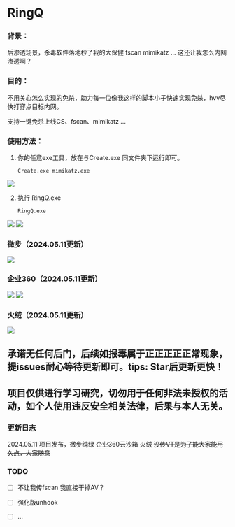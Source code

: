 # RingQ

### 背景：

后渗透场景，杀毒软件落地秒了我的大保健 fscan mimikatz ...  这还让我怎么内网渗透啊？




### 目的：

不用关心怎么实现的免杀，助力每一位像我这样的脚本小子快速实现免杀，hvv尽快打穿点目标内网。 

支持一键免杀上线CS、fscan、mimikatz ...




### 使用方法：

1. 你的任意exe工具，放在与Create.exe 同文件夹下运行即可。

   ```
   Create.exe mimikatz.exe
   ```
![](https://github.com/T4y1oR/RingQ/blob/main/image-20240511163723965.png)

2. 执行 RingQ.exe    <!--内置反沙箱等等等机制 执行后有些许延迟 耐心一会儿-->

   ```
   RingQ.exe
   ```
![](https://github.com/T4y1oR/RingQ/blob/main/image-20240511163838236.png)
![](https://github.com/T4y1oR/RingQ/blob/main/image-20240511172315793.png)

### **微步**（2024.05.11更新）
![](https://github.com/T4y1oR/RingQ/blob/main/image-20240511162750465.png)

### **企业360**（2024.05.11更新）
![](https://github.com/T4y1oR/RingQ/blob/main/image-20240511162705205.png)
![](https://github.com/T4y1oR/RingQ/blob/main/image-20240511165253870.png)

### **火绒（2024.05.11更新）**
![](https://github.com/T4y1oR/RingQ/blob/main/image-20240511162712447.png)



## 承诺无任何后门，后续如报毒属于正正正正正常现象，提issues耐心等待更新即可。tips:  Star后更新更快！

## 项目仅供进行学习研究，切勿用于任何非法未授权的活动，如个人使用违反安全相关法律，后果与本人无关。



### 更新日志

2024.05.11 项目发布，微步纯绿 企业360云沙箱 火绒   ~~没传VT是为了能大家能用久点，大家随意~~



### TODO

- [ ] 不让我传fscan 我直接干掉AV？
- [ ] 强化版unhook
- [ ] ...

